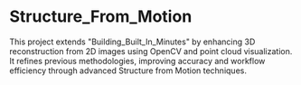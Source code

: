 # Structure_From_Motion
This project extends "Building_Built_In_Minutes" by enhancing 3D reconstruction from 2D images using OpenCV and point cloud visualization. It refines previous methodologies, improving accuracy and workflow efficiency through advanced Structure from Motion techniques.
